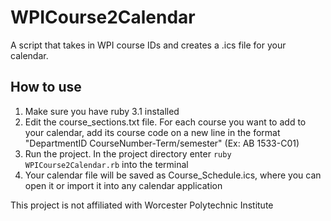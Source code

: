 # WPICourse2Calendar
A script that takes in WPI course IDs and creates a .ics file for your calendar.

## How to use
 1. Make sure you have ruby 3.1 installed
 2. Edit the course_sections.txt file. For each course you want to add to your calendar, add its course code on a new line in the format "DepartmentID CourseNumber-Term/semester" (Ex: AB 1533-C01)
 3. Run the project. In the project directory enter `ruby WPICourse2Calendar.rb` into the terminal
 4. Your calendar file will be saved as Course_Schedule.ics, where you can open it or import it into any calendar application

This project is not affiliated with Worcester Polytechnic Institute
